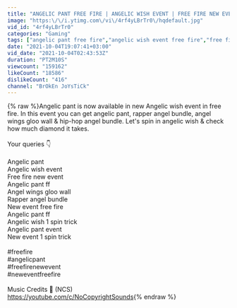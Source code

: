 ```yaml
---
title: "ANGELIC PANT FREE FIRE | ANGELIC WISH EVENT | FREE FIRE NEW EVENT"
image: "https:\/\/i.ytimg.com\/vi\/4rf4yLBrTr0\/hqdefault.jpg"
vid_id: "4rf4yLBrTr0"
categories: "Gaming"
tags: ["angelic pant free fire","angelic wish event free fire","free fire new event"]
date: "2021-10-04T19:07:41+03:00"
vid_date: "2021-10-04T02:43:53Z"
duration: "PT2M10S"
viewcount: "159162"
likeCount: "18586"
dislikeCount: "416"
channel: "BrOkEn JoYsTiCk"
---
```

{% raw %}Angelic pant is now available in new Angelic wish event in free fire. In this event you can get angelic pant, rapper angel bundle, angel wings gloo wall &amp; hip-hop angel bundle. Let's spin in angelic wish &amp; check how much diamond it takes. <br /><br />Your queries 👇<br /><br />Angelic pant<br />Angelic wish event<br />Free fire new event<br />Angelic pant ff<br />Angel wings gloo wall<br />Rapper angel bundle<br />New event free fire<br />Angelic pant ff<br />Angelic wish 1 spin trick<br />Angelic pant event<br />New event 1 spin trick<br /><br />#freefire<br />#angelicpant<br />#freefirenewevent<br />#neweventfreefire<br /><br />Music Credits 🎵 (NCS)<br /><a rel="nofollow" target="blank" href="https://youtube.com/c/NoCopyrightSounds">https://youtube.com/c/NoCopyrightSounds</a>{% endraw %}
